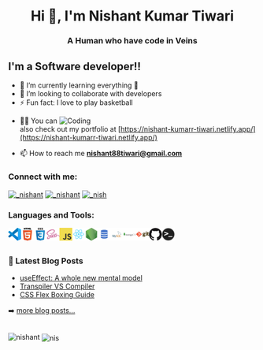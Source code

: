 
<h1 align="center">Hi 👋, I'm Nishant Kumar Tiwari</h1>
<h3 align="center">A Human who have code in Veins</h3>

## I'm a Software developer!!
- 🌱 I’m currently learning everything 🤣
- 👯 I’m looking to collaborate with developers
- ⚡ Fun fact: I love to play basketball


<img align="right" alt="Coding" width="400" src="https://cdn.dribbble.com/users/2646423/screenshots/5507196/computer.gif">


- 👨‍💻 You can also check out my portfolio at [https://nishant-kumarr-tiwari.netlify.app/](https://nishant-kumarr-tiwari.netlify.app/)

- 📫 How to reach me **nishant88tiwari@gmail.com**
 


<h3 align="left">Connect with me:</h3>
<p align="left">
  <a href="https://www.linkedin.com/in/nishant-kumar-tiwari-253a46196/" target="blank"><img align="center" src="https://cdn.jsdelivr.net/npm/simple-icons@3.0.1/icons/linkedin.svg" alt="_nishant" height="30" width="40" /></a>
<a href="https://www.instagram.com/error_404_unavilable/" target="blank"><img align="center" src="https://cdn.jsdelivr.net/npm/simple-icons@3.0.1/icons/instagram.svg" alt="_nishant" height="30" width="40" /></a>
<a href="https://www.youtube.com/channel/UCIo7qPKwJxH4BYYe-xO7HTA" target="blank"><img align="center" src="https://cdn.jsdelivr.net/npm/simple-icons@3.0.1/icons/youtube.svg" alt="_nish" height="30" width="40" /></a>
</p>

### Languages and Tools:

<img align="left" alt="Visual Studio Code" width="26px" src="https://raw.githubusercontent.com/github/explore/80688e429a7d4ef2fca1e82350fe8e3517d3494d/topics/visual-studio-code/visual-studio-code.png" />
<img align="left" alt="HTML5" width="26px" src="https://raw.githubusercontent.com/github/explore/80688e429a7d4ef2fca1e82350fe8e3517d3494d/topics/html/html.png" />
<img align="left" alt="CSS3" width="26px" src="https://raw.githubusercontent.com/github/explore/80688e429a7d4ef2fca1e82350fe8e3517d3494d/topics/css/css.png" />
<img align="left" alt="Sass" width="26px" src="https://raw.githubusercontent.com/github/explore/80688e429a7d4ef2fca1e82350fe8e3517d3494d/topics/sass/sass.png" />
<img align="left" alt="JavaScript" width="26px" src="https://raw.githubusercontent.com/github/explore/80688e429a7d4ef2fca1e82350fe8e3517d3494d/topics/javascript/javascript.png" />
<img align="left" alt="React" width="26px" src="https://raw.githubusercontent.com/github/explore/80688e429a7d4ef2fca1e82350fe8e3517d3494d/topics/react/react.png" />
<img align="left" alt="Node.js" width="26px" src="https://raw.githubusercontent.com/github/explore/80688e429a7d4ef2fca1e82350fe8e3517d3494d/topics/nodejs/nodejs.png" />
<img align="left" alt="SQL" width="26px" src="https://raw.githubusercontent.com/github/explore/80688e429a7d4ef2fca1e82350fe8e3517d3494d/topics/sql/sql.png" />
<img align="left" alt="MySQL" width="26px" src="https://raw.githubusercontent.com/github/explore/80688e429a7d4ef2fca1e82350fe8e3517d3494d/topics/mysql/mysql.png" />
<img align="left" alt="MongoDB" width="26px" src="https://raw.githubusercontent.com/github/explore/80688e429a7d4ef2fca1e82350fe8e3517d3494d/topics/mongodb/mongodb.png" />
<img align="left" alt="Git" width="26px" src="https://raw.githubusercontent.com/github/explore/80688e429a7d4ef2fca1e82350fe8e3517d3494d/topics/git/git.png" />
<img align="left" alt="GitHub" width="26px" src="https://raw.githubusercontent.com/github/explore/78df643247d429f6cc873026c0622819ad797942/topics/github/github.png" />
<img align="left" alt="Terminal" width="26px" src="https://raw.githubusercontent.com/github/explore/80688e429a7d4ef2fca1e82350fe8e3517d3494d/topics/terminal/terminal.png" />
<br />
<br />


### 📕 Latest Blog Posts

<!-- BLOG-POST-LIST:START -->
- [useEffect: A whole new mental model](https://nishant99tiwari.medium.com/useeffect-a-whole-new-mental-model-8f1d01d41d04)
- [Transpiler VS Compiler](https://nishant99tiwari.medium.com/transpiler-vs-compiler-2c138de85d01)
- [CSS Flex Boxing Guide](https://nishant99tiwari.medium.com/css-flex-boxing-guide-46f0a093e778)
<!-- BLOG-POST-LIST:END -->

➡️ [more blog posts...](https://nishant99tiwari.medium.com/)
<br/>
<br/>

<p><img align="left" src="https://github-readme-stats.vercel.app/api/top-langs?username=Asuraking1n&show_icons=true&locale=en&layout=compact" alt="nishant" /></p>

<p>&nbsp;<img align="center" src="https://github-readme-stats.vercel.app/api?username=Asuraking1n&show_icons=true&locale=en" alt="nis" /></p>

